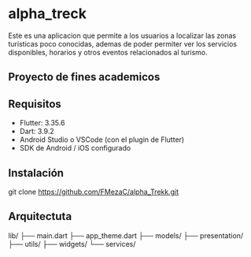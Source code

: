 # alpha_treck

Este es una aplicacion que permite a los usuarios a localizar las zonas turisticas poco conocidas, ademas de poder permiter ver los servicios disponibles, horarios y otros eventos relacionados al turismo.

## Proyecto de fines academicos

## Requisitos
- Flutter: 3.35.6
- Dart: 3.9.2
- Android Studio o VSCode (con el plugin de Flutter)
- SDK de Android / iOS configurado

## Instalación

   git clone https://github.com/FMezaC/alpha_Trekk.git
## Arquitectuta
lib/
├── main.dart
├── app_theme.dart
├── models/
├── presentation/
├── utils/
├── widgets/
└── services/
